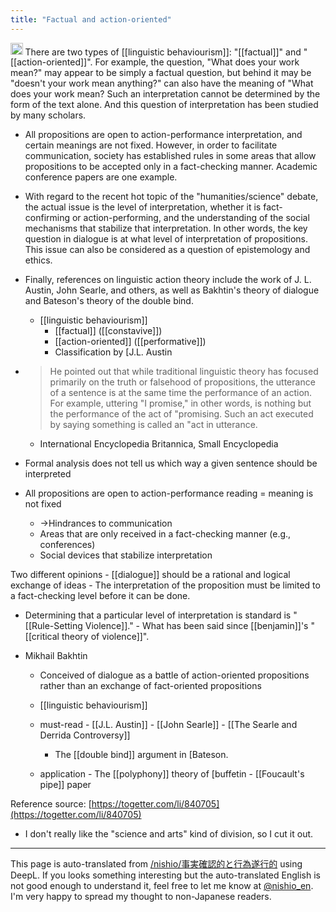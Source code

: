 ```yaml
---
title: "Factual and action-oriented"
---
```


<img src='https://scrapbox.io/api/pages/nishio-en/gpt/icon' alt='gpt.icon' height="19.5"/> There are two types of [[linguistic behaviourism]]: "[[factual]]" and "[[action-oriented]]". For example, the question, "What does your work mean?" may appear to be simply a factual question, but behind it may be "doesn't your work mean anything?" can also have the meaning of "What does your work mean? Such an interpretation cannot be determined by the form of the text alone. And this question of interpretation has been studied by many scholars.
- All propositions are open to action-performance interpretation, and certain meanings are not fixed. However, in order to facilitate communication, society has established rules in some areas that allow propositions to be accepted only in a fact-checking manner. Academic conference papers are one example.
- With regard to the recent hot topic of the "humanities/science" debate, the actual issue is the level of interpretation, whether it is fact-confirming or action-performing, and the understanding of the social mechanisms that stabilize that interpretation. In other words, the key question in dialogue is at what level of interpretation of propositions. This issue can also be considered as a question of epistemology and ethics.
- Finally, references on linguistic action theory include the work of J. L. Austin, John Searle, and others, as well as Bakhtin's theory of dialogue and Bateson's theory of the double bind.


    - [[linguistic behaviourism]]
        - [[factual]] ([[constavive]])
        - [[action-oriented]] ([[performative]])
        - Classification by [J.L. Austin
- > He pointed out that while traditional linguistic theory has focused primarily on the truth or falsehood of propositions, the utterance of a sentence is at the same time the performance of an action. For example, uttering "I promise," in other words, is nothing but the performance of the act of "promising. Such an act executed by saying something is called an "act in utterance.
    - International Encyclopedia Britannica, Small Encyclopedia
- Formal analysis does not tell us which way a given sentence should be interpreted
- All propositions are open to action-performance reading = meaning is not fixed
    - →Hindrances to communication
    - Areas that are only received in a fact-checking manner (e.g., conferences)
    - Social devices that stabilize interpretation

Two different opinions
    - [[dialogue]] should be a rational and logical exchange of ideas
    - The interpretation of the proposition must be limited to a fact-checking level before it can be done.
- Determining that a particular level of interpretation is standard is "[[Rule-Setting Violence]]."
        - What has been said since [[benjamin]]'s "[[critical theory of violence]]".


- Mikhail Bakhtin
    - Conceived of dialogue as a battle of action-oriented propositions rather than an exchange of fact-oriented propositions

    - [[linguistic behaviourism]]
    - must-read
            - [[J.L. Austin]]
            - [[John Searle]]
            - [[The Searle and Derrida Controversy]]
        - The [[double bind]] argument in [Bateson.
    - application
            - The [[polyphony]] theory of [buffetin
            - [[Foucault's pipe]] paper

Reference source: [https://togetter.com/li/840705](https://togetter.com/li/840705)
- I don't really like the "science and arts" kind of division, so I cut it out.

---
This page is auto-translated from [/nishio/事実確認的と行為遂行的](https://scrapbox.io/nishio/事実確認的と行為遂行的) using DeepL. If you looks something interesting but the auto-translated English is not good enough to understand it, feel free to let me know at [@nishio_en](https://twitter.com/nishio_en). I'm very happy to spread my thought to non-Japanese readers.